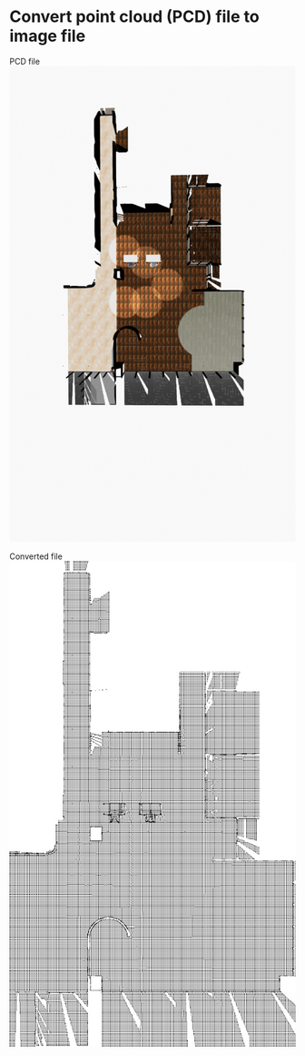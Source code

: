 # Convert point cloud (PCD) file to image file
PCD file 
![PCD file](room_pcd.png "PCD file")

Converted file 
![Converted file](image_from_pcd.jpg "Converted file")
